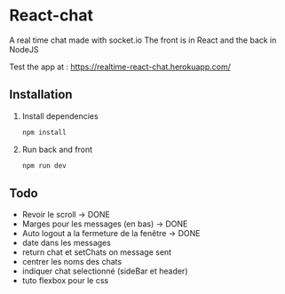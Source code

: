 # React-chat

A real time chat made with socket.io
The front is in React and the back in NodeJS    

Test the app at : https://realtime-react-chat.herokuapp.com/

## Installation

1. Install dependencies
    ```javascript
    npm install
    ```

2. Run back and front
    ```javascript
    npm run dev
    ```

## Todo

- Revoir le scroll -> DONE
- Marges pour les messages (en bas) -> DONE
- Auto logout a la fermeture de la fenêtre -> DONE
- date dans les messages
- return chat et setChats on message sent
- centrer les noms des chats
- indiquer chat selectionné (sideBar et header)
- tuto flexbox pour le css